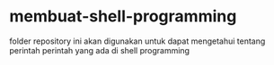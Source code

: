 # membuat-shell-programming

folder repository ini akan digunakan untuk dapat mengetahui tentang perintah perintah yang ada di shell programming
